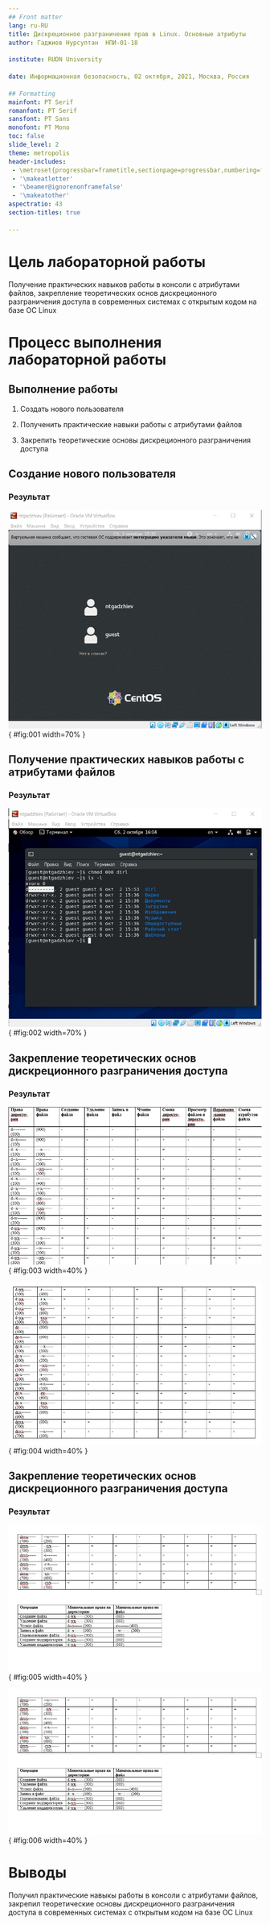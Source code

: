 ```yaml
---
## Front matter
lang: ru-RU
title: Дискреционное разграничение прав в Linux. Основные атрибуты
author: Гаджиев Нурсултан  НПИ-01-18

institute: RUDN University

date: Информационная безопасность, 02 октября, 2021, Москва, Россия

## Formatting
mainfont: PT Serif
romanfont: PT Serif
sansfont: PT Sans
monofont: PT Mono
toc: false
slide_level: 2
theme: metropolis
header-includes:
 - \metroset{progressbar=frametitle,sectionpage=progressbar,numbering=fraction}
 - '\makeatletter'
 - '\beamer@ignorenonframefalse'
 - '\makeatother'
aspectratio: 43
section-titles: true

---
```


# Цель лабораторной работы

Получение практических навыков работы в консоли с атрибутами файлов, закрепление теоретических основ дискреционного разграничения доступа в современных системах с открытым кодом на базе ОС Linux


# Процесс выполнения лабораторной работы

## Выполнение работы

1. Создать нового пользователя

2. Полученить практические навыки работы с атрибутами файлов

3. Закрепить теоретические основы дискреционного разграничения доступа


## Создание нового пользователя

### Результат

![Пользователь guest](https://github.com/NursultanGazdhiev/information-security/blob/master/lab02/%D0%BF%D1%80%D0%B5%D0%B7%D0%B5%D0%BD%D1%82%D0%B0%D1%86%D0%B8%D1%8F/image/3.jpg?raw=true){ #fig:001 width=70% }


## Получение практических навыков работы с атрибутами файлов

### Результат

![Работа с атрибутами файлов](https://github.com/NursultanGazdhiev/information-security/blob/master/lab02/%D0%BF%D1%80%D0%B5%D0%B7%D0%B5%D0%BD%D1%82%D0%B0%D1%86%D0%B8%D1%8F/image/12.jpg?raw=true){ #fig:002 width=70% }


## Закрепление теоретических основ дискреционного разграничения доступа


### Результат

![Установленные права и разрешенные действия](https://github.com/NursultanGazdhiev/information-security/blob/master/lab02/%D0%BF%D1%80%D0%B5%D0%B7%D0%B5%D0%BD%D1%82%D0%B0%D1%86%D0%B8%D1%8F/image/15.jpg?raw=true){ #fig:003 width=40% }

![Установленные права и разрешенные действия](https://github.com/NursultanGazdhiev/information-security/blob/master/lab02/%D0%BF%D1%80%D0%B5%D0%B7%D0%B5%D0%BD%D1%82%D0%B0%D1%86%D0%B8%D1%8F/image/16.jpg?raw=true){ #fig:004 width=40% }

## Закрепление теоретических основ дискреционного разграничения доступа

### Результат

![Установленные права и разрешенные действия](https://github.com/NursultanGazdhiev/information-security/blob/master/lab02/%D0%BF%D1%80%D0%B5%D0%B7%D0%B5%D0%BD%D1%82%D0%B0%D1%86%D0%B8%D1%8F/image/17.jpg?raw=true){ #fig:005 width=40% }

![Минимальные права для совершения операция ](https://github.com/NursultanGazdhiev/information-security/blob/master/lab02/%D0%BF%D1%80%D0%B5%D0%B7%D0%B5%D0%BD%D1%82%D0%B0%D1%86%D0%B8%D1%8F/image/17.jpg?raw=true){ #fig:006 width=40% }

# Выводы

Получил практические навыкы работы в консоли с атрибутами файлов, закрепил теоретические основы дискреционного разграничения доступа в современных системах с открытым кодом на базе ОС Linux
